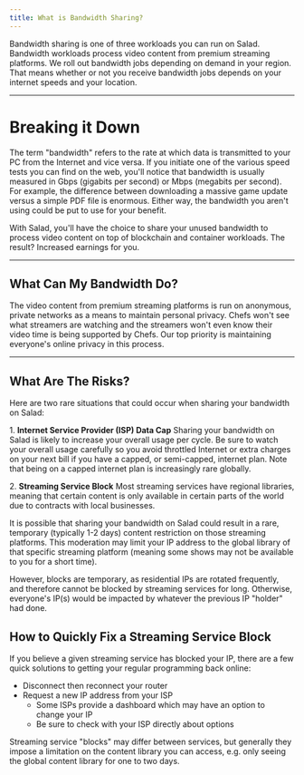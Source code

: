 ```yaml
---
title: What is Bandwidth Sharing?
---
```


Bandwidth sharing is one of three workloads you can run on Salad. Bandwidth workloads process video content from premium
streaming platforms. We roll out bandwidth jobs depending on demand in your region. That means whether or not you
receive bandwidth jobs depends on your internet speeds and your location.

---

# Breaking it Down

The term "bandwidth" refers to the rate at which data is transmitted to your PC from the Internet and vice versa. If you
initiate one of the various speed tests you can find on the web, you'll notice that bandwidth is usually measured in
Gbps (gigabits per second) or Mbps (megabits per second). For example, the difference between downloading a massive game
update versus a simple PDF file is enormous. Either way, the bandwidth you aren't using could be put to use for your
benefit.

With Salad, you'll have the choice to share your unused bandwidth to process video content on top of blockchain and
container workloads. The result? Increased earnings for you.

---

## **What Can My Bandwidth Do?**

The video content from premium streaming platforms is run on anonymous, private networks as a means to maintain personal
privacy. Chefs won't see what streamers are watching and the streamers won't even know their video time is being
supported by Chefs. Our top priority is maintaining everyone's online privacy in this process.

---

## **What Are The Risks?**

Here are two rare situations that could occur when sharing your bandwidth on Salad:

1\. **Internet Service Provider (ISP) Data Cap** Sharing your bandwidth on Salad is likely to increase your overall
usage per cycle. Be sure to watch your overall usage carefully so you avoid throttled Internet or extra charges on your
next bill if you have a capped, or semi-capped, internet plan. Note that being on a capped internet plan is increasingly
rare globally.

2\. **Streaming Service Block** Most streaming services have regional libraries, meaning that certain content is only
available in certain parts of the world due to contracts with local businesses.

It is possible that sharing your bandwidth on Salad could result in a rare, temporary (typically 1-2 days) content
restriction on those streaming platforms. This moderation may limit your IP address to the global library of that
specific streaming platform (meaning some shows may not be available to you for a short time).

However, blocks are temporary, as residential IPs are rotated frequently, and therefore cannot be blocked by streaming
services for long. Otherwise, everyone's IP(s) would be impacted by whatever the previous IP "holder" had done.

## **How to Quickly Fix a Streaming Service Block**

If you believe a given streaming service has blocked your IP, there are a few quick solutions to getting your regular
programming back online:

- Disconnect then reconnect your router
- Request a new IP address from your ISP
  - Some ISPs provide a dashboard which may have an option to change your IP
  - Be sure to check with your ISP directly about options

Streaming service "blocks" may differ between services, but generally they impose a limitation on the content library
you can access, e.g. only seeing the global content library for one to two days.
